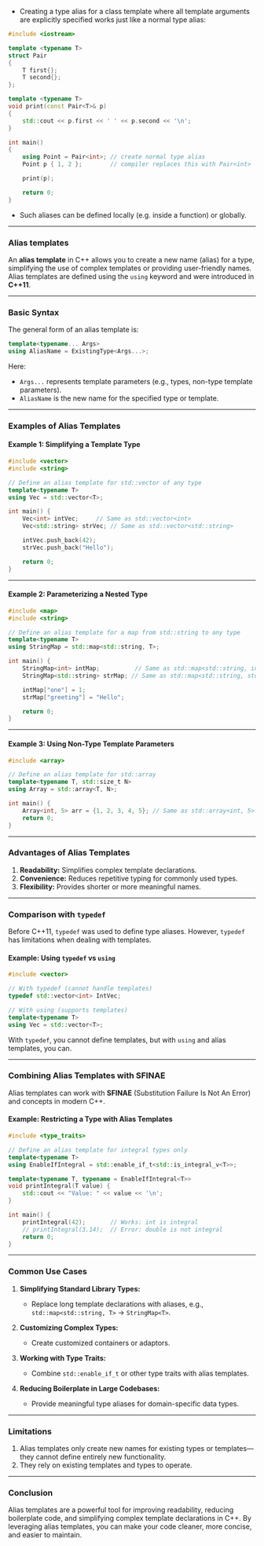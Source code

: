 - Creating a type alias for a class template where all template arguments are explicitly specified works just like a normal type alias:

```cpp
#include <iostream>

template <typename T>
struct Pair
{
    T first{};
    T second{};
};

template <typename T>
void print(const Pair<T>& p)
{
    std::cout << p.first << ' ' << p.second << '\n';
}

int main()
{
    using Point = Pair<int>; // create normal type alias
    Point p { 1, 2 };        // compiler replaces this with Pair<int>

    print(p);

    return 0;
}
```

- Such aliases can be defined locally (e.g. inside a function) or globally.

---

### Alias templates

An **alias template** in C++ allows you to create a new name (alias) for a type, simplifying the use of complex templates or providing user-friendly names. Alias templates are defined using the `using` keyword and were introduced in **C++11**.

---

### **Basic Syntax**

The general form of an alias template is:

```cpp
template<typename... Args>
using AliasName = ExistingType<Args...>;
```

Here:

- `Args...` represents template parameters (e.g., types, non-type template parameters).
- `AliasName` is the new name for the specified type or template.

---

### **Examples of Alias Templates**

#### Example 1: Simplifying a Template Type

```cpp
#include <vector>
#include <string>

// Define an alias template for std::vector of any type
template<typename T>
using Vec = std::vector<T>;

int main() {
    Vec<int> intVec;     // Same as std::vector<int>
    Vec<std::string> strVec; // Same as std::vector<std::string>

    intVec.push_back(42);
    strVec.push_back("Hello");

    return 0;
}
```

---

#### Example 2: Parameterizing a Nested Type

```cpp
#include <map>
#include <string>

// Define an alias template for a map from std::string to any type
template<typename T>
using StringMap = std::map<std::string, T>;

int main() {
    StringMap<int> intMap;          // Same as std::map<std::string, int>
    StringMap<std::string> strMap; // Same as std::map<std::string, std::string>

    intMap["one"] = 1;
    strMap["greeting"] = "Hello";

    return 0;
}
```

---

#### Example 3: Using Non-Type Template Parameters

```cpp
#include <array>

// Define an alias template for std::array
template<typename T, std::size_t N>
using Array = std::array<T, N>;

int main() {
    Array<int, 5> arr = {1, 2, 3, 4, 5}; // Same as std::array<int, 5>
    return 0;
}
```

---

### **Advantages of Alias Templates**

1. **Readability:** Simplifies complex template declarations.
2. **Convenience:** Reduces repetitive typing for commonly used types.
3. **Flexibility:** Provides shorter or more meaningful names.

---

### **Comparison with `typedef`**

Before C++11, `typedef` was used to define type aliases. However, `typedef` has limitations when dealing with templates.

#### Example: Using `typedef` vs `using`

```cpp
#include <vector>

// With typedef (cannot handle templates)
typedef std::vector<int> IntVec;

// With using (supports templates)
template<typename T>
using Vec = std::vector<T>;
```

With `typedef`, you cannot define templates, but with `using` and alias templates, you can.

---

### **Combining Alias Templates with SFINAE**

Alias templates can work with **SFINAE** (Substitution Failure Is Not An Error) and concepts in modern C++.

#### Example: Restricting a Type with Alias Templates

```cpp
#include <type_traits>

// Define an alias template for integral types only
template<typename T>
using EnableIfIntegral = std::enable_if_t<std::is_integral_v<T>>;

template<typename T, typename = EnableIfIntegral<T>>
void printIntegral(T value) {
    std::cout << "Value: " << value << '\n';
}

int main() {
    printIntegral(42);       // Works: int is integral
    // printIntegral(3.14);  // Error: double is not integral
    return 0;
}
```

---

### **Common Use Cases**

1. **Simplifying Standard Library Types:**
    
    - Replace long template declarations with aliases, e.g., `std::map<std::string, T>` → `StringMap<T>`.
2. **Customizing Complex Types:**
    
    - Create customized containers or adaptors.
3. **Working with Type Traits:**
    
    - Combine `std::enable_if_t` or other type traits with alias templates.
4. **Reducing Boilerplate in Large Codebases:**
    
    - Provide meaningful type aliases for domain-specific data types.

---

### **Limitations**

1. Alias templates only create new names for existing types or templates—they cannot define entirely new functionality.
2. They rely on existing templates and types to operate.

---

### **Conclusion**

Alias templates are a powerful tool for improving readability, reducing boilerplate code, and simplifying complex template declarations in C++. By leveraging alias templates, you can make your code cleaner, more concise, and easier to maintain.